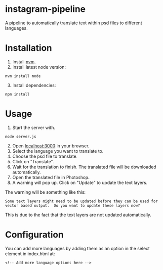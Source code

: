# instagram-pipeline
A pipeline to automatically translate text within psd files to different languages.  

# Installation
1. Install [nvm](https://github.com/nvm-sh/nvm).  
2. Install latest node version:  
```
nvm install node
```
3. Install dependencies:  
```
npm install
```

# Usage
1. Start the server with.  
```
node server.js
```
2. Open [localhost:3000](http://localhost:3000) in your browser.  
3. Select the language you want to translate to.  
4. Choose the psd file to translate.  
5. Click on "Translate".  
6. Wait for the translation to finish. The translated file will be downloaded automatically.  
7. Open the translated file in Photoshop.  
8. A warning will pop up. Click on "Update" to update the text layers.  

The warning will be something like this:  
```
Some text layers might need to be updated before they can be used for vector based output.  Do you want to update these layers now?
```
This is due to the fact that the text layers are not updated automatically.  

# Configuration
You can add more languages by adding them as an option in the select element in index.html at:  
```
<!-- Add more language options here -->
```  
